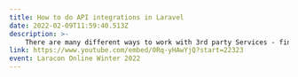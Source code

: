 ```yaml
---
title: How to do API integrations in Laravel
date: 2022-02-09T11:59:40.513Z
description: >-
    There are many different ways to work with 3rd party Services - find their official SDK, write manual http requests in place, build your own API integration. Today we are going to go through building our own integration, directly in our Laravel Application.
link: https://www.youtube.com/embed/0Rq-yHAwYjQ?start=22323
event: Laracon Online Winter 2022
---
```

